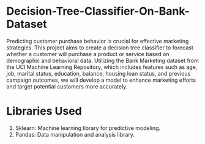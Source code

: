 # Decision-Tree-Classifier-On-Bank-Dataset
Predicting customer purchase behavior is crucial for effective marketing strategies. This project aims to create a decision tree classifier to forecast whether a customer will purchase a product or service based on demographic and behavioral data. Utilizing the Bank Marketing dataset from the UCI Machine Learning Repository, which includes features such as age, job, marital status, education, balance, housing loan status, and previous campaign outcomes, we will develop a model to enhance marketing efforts and target potential customers more accurately.

# Libraries Used
1) Sklearn: Machine learning library for predictive modeling.
2) Pandas: Data manipulation and analysis library.
